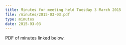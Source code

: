 ```yaml
---
title: Minutes for meeting held Tuesday 3 March 2015
file: /minutes/2015-03-03.pdf
type: minutes
date: 2015-03-03
---
```


PDF of minutes linked below.
